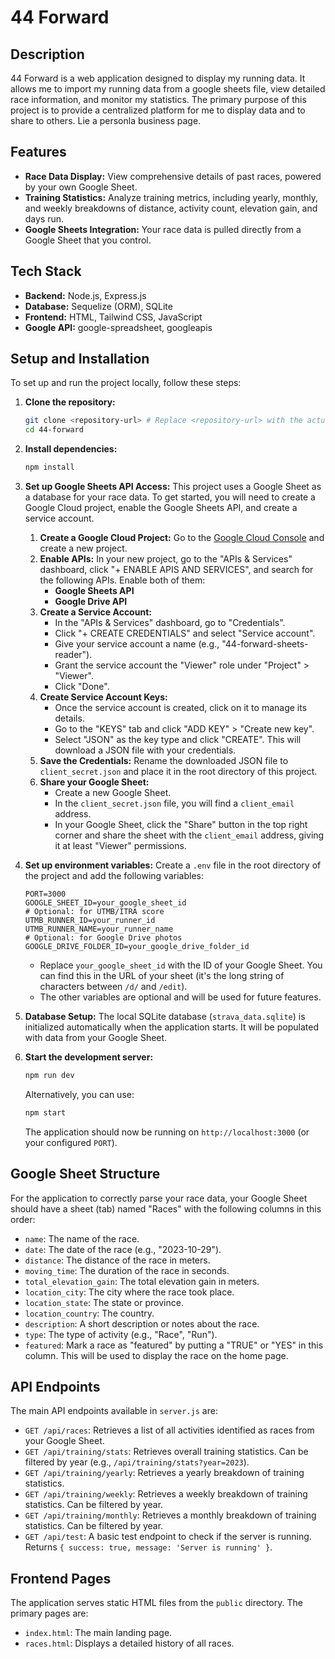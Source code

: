 # 44 Forward

## Description
44 Forward is a web application designed to display my running data. It allows me to import my running data from a google sheets file, view detailed race information, and monitor my statistics. The primary purpose of this project is to provide a centralized platform for me to display data and to share to others. Lie a personla business page.

## Features
- **Race Data Display:** View comprehensive details of past races, powered by your own Google Sheet.
- **Training Statistics:** Analyze training metrics, including yearly, monthly, and weekly breakdowns of distance, activity count, elevation gain, and days run.
- **Google Sheets Integration:** Your race data is pulled directly from a Google Sheet that you control.

## Tech Stack
- **Backend:** Node.js, Express.js
- **Database:** Sequelize (ORM), SQLite
- **Frontend:** HTML, Tailwind CSS, JavaScript
- **Google API:** google-spreadsheet, googleapis

## Setup and Installation
To set up and run the project locally, follow these steps:

1.  **Clone the repository:**
    ```bash
    git clone <repository-url> # Replace <repository-url> with the actual URL
    cd 44-forward
    ```

2.  **Install dependencies:**
    ```bash
    npm install
    ```

3.  **Set up Google Sheets API Access:**
    This project uses a Google Sheet as a database for your race data. To get started, you will need to create a Google Cloud project, enable the Google Sheets API, and create a service account.

    1.  **Create a Google Cloud Project:** Go to the [Google Cloud Console](https://console.cloud.google.com/) and create a new project.
    2.  **Enable APIs:** In your new project, go to the "APIs & Services" dashboard, click "+ ENABLE APIS AND SERVICES", and search for the following APIs. Enable both of them:
        - **Google Sheets API**
        - **Google Drive API**
    3.  **Create a Service Account:**
        - In the "APIs & Services" dashboard, go to "Credentials".
        - Click "+ CREATE CREDENTIALS" and select "Service account".
        - Give your service account a name (e.g., "44-forward-sheets-reader").
        - Grant the service account the "Viewer" role under "Project" > "Viewer".
        - Click "Done".
    4.  **Create Service Account Keys:**
        - Once the service account is created, click on it to manage its details.
        - Go to the "KEYS" tab and click "ADD KEY" > "Create new key".
        - Select "JSON" as the key type and click "CREATE". This will download a JSON file with your credentials.
    5.  **Save the Credentials:** Rename the downloaded JSON file to `client_secret.json` and place it in the root directory of this project.
    6.  **Share your Google Sheet:**
        - Create a new Google Sheet.
        - In the `client_secret.json` file, you will find a `client_email` address.
        - In your Google Sheet, click the "Share" button in the top right corner and share the sheet with the `client_email` address, giving it at least "Viewer" permissions.

4.  **Set up environment variables:**
    Create a `.env` file in the root directory of the project and add the following variables:
    ```env
    PORT=3000
    GOOGLE_SHEET_ID=your_google_sheet_id
    # Optional: for UTMB/ITRA score
    UTMB_RUNNER_ID=your_runner_id
    UTMB_RUNNER_NAME=your_runner_name
    # Optional: for Google Drive photos
    GOOGLE_DRIVE_FOLDER_ID=your_google_drive_folder_id
    ```
    - Replace `your_google_sheet_id` with the ID of your Google Sheet. You can find this in the URL of your sheet (it's the long string of characters between `/d/` and `/edit`).
    - The other variables are optional and will be used for future features.

5.  **Database Setup:**
    The local SQLite database (`strava_data.sqlite`) is initialized automatically when the application starts. It will be populated with data from your Google Sheet.

6.  **Start the development server:**
    ```bash
    npm run dev
    ```
    Alternatively, you can use:
    ```bash
    npm start
    ```
    The application should now be running on `http://localhost:3000` (or your configured `PORT`).

## Google Sheet Structure
For the application to correctly parse your race data, your Google Sheet should have a sheet (tab) named "Races" with the following columns in this order:

- `name`: The name of the race.
- `date`: The date of the race (e.g., "2023-10-29").
- `distance`: The distance of the race in meters.
- `moving_time`: The duration of the race in seconds.
- `total_elevation_gain`: The total elevation gain in meters.
- `location_city`: The city where the race took place.
- `location_state`: The state or province.
- `location_country`: The country.
- `description`: A short description or notes about the race.
- `type`: The type of activity (e.g., "Race", "Run").
- `featured`: Mark a race as "featured" by putting a "TRUE" or "YES" in this column. This will be used to display the race on the home page.

## API Endpoints
The main API endpoints available in `server.js` are:

-   `GET /api/races`: Retrieves a list of all activities identified as races from your Google Sheet.
-   `GET /api/training/stats`: Retrieves overall training statistics. Can be filtered by year (e.g., `/api/training/stats?year=2023`).
-   `GET /api/training/yearly`: Retrieves a yearly breakdown of training statistics.
-   `GET /api/training/weekly`: Retrieves a weekly breakdown of training statistics. Can be filtered by year.
-   `GET /api/training/monthly`: Retrieves a monthly breakdown of training statistics. Can be filtered by year.
-   `GET /api/test`: A basic test endpoint to check if the server is running. Returns `{ success: true, message: 'Server is running' }`.

## Frontend Pages
The application serves static HTML files from the `public` directory. The primary pages are:

-   `index.html`: The main landing page.
-   `races.html`: Displays a detailed history of all races.

